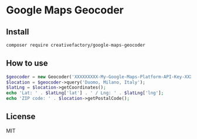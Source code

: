 # Google Maps Geocoder

## Install

```bash
composer require creativefactory/google-maps-geocoder
```

## How to use
```php
$geocoder = new Geocoder('XXXXXXXXX-My-Google-Maps-Platform-API-Key-XXXXXXXXX', 'en');
$location = $geocoder->query('Duomo, Milano, Italy');
$latLng = $location->getCoordinates();
echo 'Lat: ' . $latLng['lat'] . ' / Lng: ' . $latLng['lng'];
echo 'ZIP code: ' . $location->getPostalCode();
```

## License
MIT